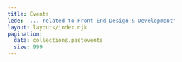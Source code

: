 ```yaml
---
title: Events
lede: '... related to Front-End Design & Development'
layout: layouts/index.njk
pagination:
  data: collections.pastevents
  size: 999
---
```

